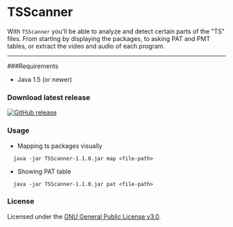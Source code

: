 # TSScanner

With ``TSScanner`` you'll be able to analyze and detect certain parts of the "TS" files. From starting by displaying the packages, to asking PAT and PMT tables, or extract the video and audio of each program.

***

###Requirements
- Java 1.5 (or newer)

### Download latest release

[![GitHub release](https://img.shields.io/github/release/enseidler/ts-scanner.svg)](https://github.com/enseidler/ts-scanner/releases/latest)

### Usage
- Mapping ts packages visually
``` shell
  java -jar TSScanner-1.1.0.jar map <file-path>
```

- Showing PAT table
``` shell
  java -jar TSScanner-1.1.0.jar pat <file-path>
```

### License

Licensed under the [GNU General Public License v3.0](https://github.com/enseidler/ts-scanner/blob/master/LICENSE).
